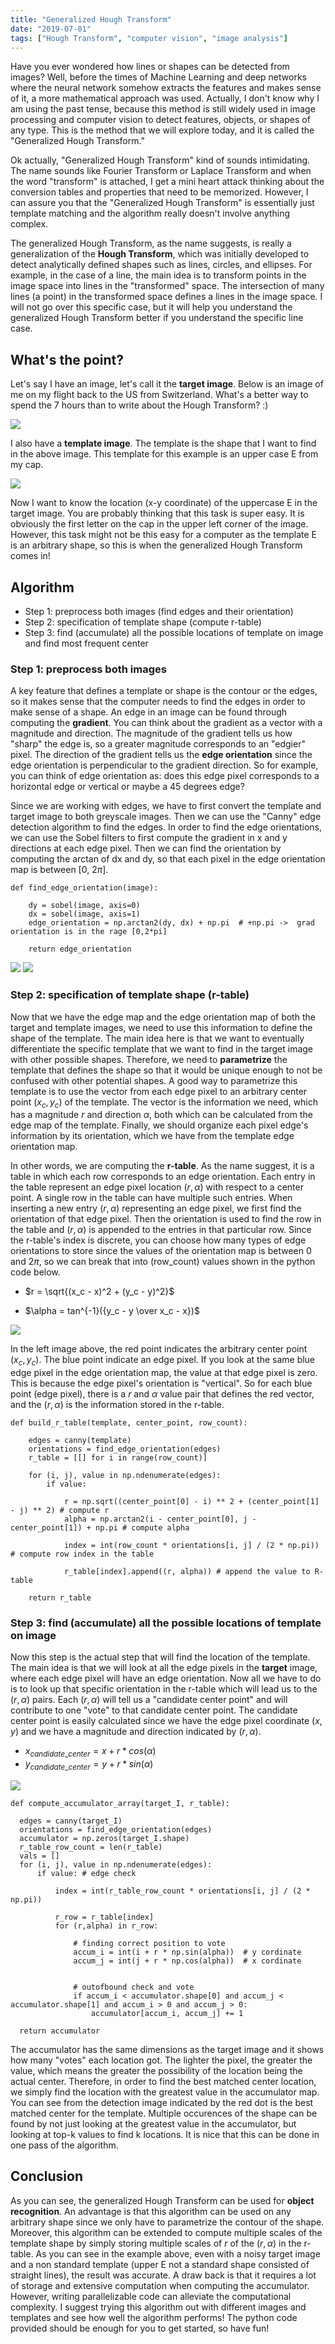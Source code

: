 ```yaml
---
title: "Generalized Hough Transform"
date: "2019-07-01"
tags: ["Hough Transform", "computer vision", "image analysis"]
---
```


Have you ever wondered how lines or shapes can be detected from images? Well, before the times of Machine Learning and deep networks where the neural network somehow extracts the features and makes sense of it, a more mathematical approach was used. Actually, I don't know why I am using the past tense, because this method is still widely used in image processing and computer vision to detect features, objects, or shapes of any type. This is the method that we will explore today, and it is called the "Generalized Hough Transform."

Ok actually, "Generalized Hough Transform" kind of sounds intimidating. The name sounds like Fourier Transform or Laplace Transform and when the word "transform" is attached, I get a mini heart attack thinking about the conversion tables and properties that need to be memorized. However, I can assure you that the "Generalized Hough Transform" is essentially just template matching and the algorithm really doesn't involve anything complex.

The generalized Hough Transform, as the name suggests, is really a generalization of the __Hough Transform__, which was initially developed to detect analytically defined shapes such as lines, circles, and ellipses. For example, in the case of a line, the main idea is to transform points in the image space into lines in the "transformed" space. The intersection of many lines (a point) in the transformed space defines a lines in the image space. I will not go over this specific case, but it will help you understand the generalized Hough Transform better if you understand the specific line case.

## What's the point?

Let's say I have an image, let's call it the __target image__. Below is an image of me on my flight back to the US from Switzerland. What's a better way to spend the 7 hours than to write about the Hough Transform? :)

<img src="./original.jpg" styled="width:10px;"/>

I also have a __template image__. The template is the shape that I want to find in the above image. This template for this example is an upper case E from my cap.

![](./template.jpg)

Now I want to know the location (x-y coordinate) of the uppercase E in the target image. You are probably thinking that this task is super easy. It is obviously the first letter on the cap in the upper left corner of the image. However, this task might not be this easy for a computer as the template E is an arbitrary shape, so this is when the generalized Hough Transform comes in!

## Algorithm

* Step 1: preprocess both images (find edges and their orientation)
* Step 2: specification of template shape (compute r-table)
* Step 3: find (accumulate) all the possible locations of template on image and find most frequent center

### Step 1: preprocess both images

A key feature that defines a template or shape is the contour or the edges, so it makes sense that the computer needs to find the edges in order to make sense of a shape. An edge in an image can be found through computing the __gradient__. You can think about the gradient as a vector with a magnitude and direction. The magnitude of the gradient tells us how "sharp" the edge is, so a greater magnitude corresponds to an "edgier" pixel. The direction of the gradient tells us the __edge orientation__ since the edge orientation is perpendicular to the gradient direction. So for example, you can think of edge orientation as: does this edge pixel corresponds to a horizontal edge or vertical or maybe a 45 degrees edge?

Since we are working with edges, we have to first convert the template and target image to both greyscale images. Then we can use the "Canny" edge detection algorithm to find the edges. In order to find the edge orientations, we can use the Sobel filters to first compute the gradient in x and y directions at each edge pixel. Then we can find the orientation by computing the arctan of dx and dy, so that each pixel in the edge orientation map is between [0, 2$\pi$].

    def find_edge_orientation(image):

        dy = sobel(image, axis=0)
        dx = sobel(image, axis=1)
        edge_orientation = np.arctan2(dy, dx) + np.pi  # +np.pi ->  grad orientation is in the rage [0,2*pi]

        return edge_orientation

![](./set1.jpg)
![](./set2.jpg)

### Step 2: specification of template shape (r-table)

Now that we have the edge map and the edge orientation map of both the target and template images, we need to use this information to define the shape of the template. The main idea here is that we want to eventually differentiate the specific template that we want to find in the target image with other possible shapes. Therefore, we need to __parametrize__ the template that defines the shape so that it would be unique enough to not be confused with other potential shapes. A good way to parametrize this template is to use the vector from each edge pixel to an arbitrary center point $(x_c, y_c)$ of the template. The vector is the information we need, which has a magnitude $r$ and direction $\alpha$, both which can be calculated from the edge map of the template. Finally, we should organize each pixel edge's information by its orientation, which we have from the template edge orientation map.

In other words, we are computing the __r-table__. As the name suggest, it is a table in which each row corresponds to an edge orientation. Each entry in the table represent an edge pixel location $(r,\alpha)$ with respect to a center point. A single row in the table can have multiple such entries. When inserting a new entry  $(r,\alpha)$ representing an edge pixel, we first find the orientation of that edge pixel. Then the orientation is used to find the row in the table and  $(r,\alpha)$ is appended to the entries in that particular row. Since the r-table's index is discrete, you can choose how many types of edge orientations to store since the values of the orientation map is between 0 and 2$\pi$, so we can break that into (row_count) values shown in the python code below.

* $r = \sqrt{(x_c - x)^2 + (y_c - y)^2}$

* $\alpha = tan^{-1}({y_c - y \over x_c - x})$

![](./example.jpg)

In the left image above, the red point indicates the arbitrary center point $(x_c, y_c)$. The blue point indicate an edge pixel. If you look at the same blue edge pixel in the edge orientation map, the value at that edge pixel is zero. This is because the edge pixel's orientation is "vertical". So for each blue point (edge pixel), there is a $r$ and $\alpha$ value pair that defines the red vector, and the $(r,\alpha)$ is the information stored in the r-table.

    def build_r_table(template, center_point, row_count):

        edges = canny(template)
        orientations = find_edge_orientation(edges)
        r_table = [[] for i in range(row_count)]

        for (i, j), value in np.ndenumerate(edges):
            if value:

                r = np.sqrt((center_point[0] - i) ** 2 + (center_point[1] - j) ** 2) # compute r
                alpha = np.arctan2(i - center_point[0], j - center_point[1]) + np.pi # compute alpha

                index = int(row_count * orientations[i, j] / (2 * np.pi)) # compute row index in the table

                r_table[index].append((r, alpha)) # append the value to R-table

        return r_table

### Step 3: find (accumulate) all the possible locations of template on image

Now this step is the actual step that will find the location of the template. The main idea is that we will look at all the edge pixels in the __target__ image, where each edge pixel will have an edge orientation. Now all we have to do is to look up that specific orientation in the r-table which will lead us to the $(r,\alpha)$ pairs. Each $(r,\alpha)$ will tell us a "candidate center point" and will contribute to one "vote" to that candidate center point. The candidate center point is easily calculated since we have the edge pixel coordinate $(x, y)$ and we have a magnitude and direction indicated by $(r,\alpha)$.

* $x_{candidate\_center} = x + r * cos(\alpha)$
* $y_{candidate\_center} = y + r * sin(\alpha)$

![](./ret.jpg)

    def compute_accumulator_array(target_I, r_table):

      edges = canny(target_I)
      orientations = find_edge_orientation(edges)
      accumulator = np.zeros(target_I.shape)
      r_table_row_count = len(r_table)
      vals = []
      for (i, j), value in np.ndenumerate(edges):
          if value: # edge check

              index = int(r_table_row_count * orientations[i, j] / (2 * np.pi))

              r_row = r_table[index]
              for (r,alpha) in r_row:

                  # finding correct position to vote
                  accum_i = int(i + r * np.sin(alpha))  # y cordinate
                  accum_j = int(j + r * np.cos(alpha))  # x cordinate


                  # outofbound check and vote
                  if accum_i < accumulator.shape[0] and accum_j < accumulator.shape[1] and accum_i > 0 and accum_j > 0:
                      accumulator[accum_i, accum_j] += 1

      return accumulator


The accumulator has the same dimensions as the target image and it shows how many "votes" each location got. The lighter the pixel, the greater the value, which means the greater the possibility of the location being the actual center. Therefore, in order to find the best matched center location, we simply find the location with the greatest value in the accumulator map. You can see from the detection image indicated by the red dot is the best matched center for the template. Multiple occurences of the shape can be found by not just looking at the greatest value in the accumulator, but looking at top-k values to find k locations. It is nice that this can be done in one pass of the algorithm.

## Conclusion

As you can see, the generalized Hough Transform can be used for __object recognition__. An advantage is that this algorithm can be used on any arbitrary shape since we only have to parametrize the contour of the shape. Moreover, this algorithm can be extended to compute multiple scales of the template shape by simply storing multiple scales of $r$ of the $(r,\alpha)$ in the r-table. As you can see in the example above, even with a noisy target image and a non standard template (upper E not a standard shape consisted of straight lines), the result was accurate. A draw back is that it requires a lot of storage and extensive computation when computing the accumulator. However, writing parallelizable code can alleviate the computational complexity. I suggest trying this algorithm out with different images and templates and see how well the algorithm performs! The python code provided should be enough for you to get started, so have fun!
